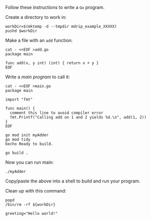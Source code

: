 Follow these instructions to write a `Go` program.

Create a directory to work in:

<!-- @createWorkDir -->
```
workDir=$(mktemp -d --tmpdir mdrip_example_XXXXX)
pushd $workDir
```

Make a file with an `add` function:

<!-- @makeAdder -->
```
cat - <<EOF >add.go
package main

func add(x, y int) (int) { return x + y }
EOF
```

Write a _main program_ to call it:

<!-- @makeMain -->
```
cat - <<EOF >main.go
package main

import "fmt"

func main() {
  comment this line to avoid compiler error
  fmt.Printf("Calling add on 1 and 2 yields %d.\n", add(1, 2))
}
EOF
```

<!-- @defineGoMod @goCommand -->
```
go mod init myAdder
go mod tidy
becho Ready to build.
```

<!-- @compileMain @goCommand -->
```
go build .
```

Now you can run main:
<!-- @runMain -->
```
./myAdder
```

Copy/paste the above into a shell to build and run your program.

Clean up with this command:

<!-- @cleanup -->
```
popd
/bin/rm -rf ${workDir}
```

<!-- @setEnv -->
```
greeting="Hello world!"
```
